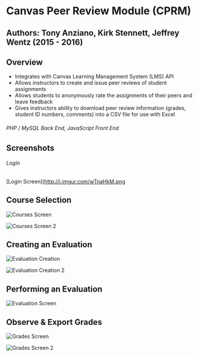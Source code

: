 # Canvas Peer Review Module (CPRM)
## Authors: Tony Anziano, Kirk Stennett, Jeffrey Wentz (2015 - 2016)

##  Overview

- Integrates with Canvas Learning Management System (LMS) API
- Allows instructors to create and issue peer reviews of student assignments
- Allows students to anonymously rate the assignments of their peers and leave feedback
- Gives instructors ability to download peer review information (grades, student ID numbers, comments) into a CSV file for use with Excel

###### PHP / MySQL Back End, JavaScript Front End

## Screenshots

###### Login

[Login Screen](http://i.imgur.com/wTnaHkM.png

## Course Selection

![Courses Screen](http://i.imgur.com/MfzbiHk.png)

![Courses Screen 2](http://i.imgur.com/ryYw3We.png)

## Creating an Evaluation

![Evaluation Creation](http://i.imgur.com/y5WUuKG.png)

![Evaluation Creation 2](http://i.imgur.com/HdMy76l.png)

## Performing an Evaluation

![Evaluation Screen](http://i.imgur.com/x1wooN4.png)

## Observe & Export Grades

![Grades Screen](http://i.imgur.com/Wf5jXfw.png)

![Grades Screen 2](http://i.imgur.com/bNCIYxX.png)